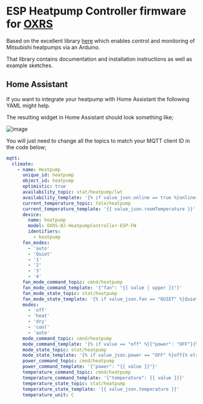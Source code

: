 # ESP Heatpump Controller firmware for [OXRS](https://oxrs.io)

Based on the excellent library [here](https://github.com/SwiCago/HeatPump) which enables control and monitoring of Mitsubishi heatpumps via an Arduino.

That library contains documentation and installation instructions as well as example sketches.

## Home Assistant

If you want to integrate your heatpump with Home Assistant the following YAML might help. 

The resulting widget in Home Assistant should look something like;

![image](https://github.com/sumnerboy12/OXRS-BJ-HeatpumpController-ESP-FW/assets/5060842/266a661f-6a4f-4a6f-9780-ab798e042b92)

You will just need to change all the topics to match your MQTT client ID in the code below;

```yaml
mqtt:
  climate:
    - name: Heatpump
      unique_id: heatpump
      object_id: heatpump
      optimistic: true
      availability_topic: stat/heatpump/lwt
      availability_template: '{% if value_json.online == true %}online{% else %}offline{% endif %}'
      current_temperature_topic: tele/heatpump
      current_temperature_template: '{{ value_json.roomTemperature }}'
      device:
        name: heatpump
        model: OXRS-BJ-HeatpumpController-ESP-FW
        identifiers:
          - heatpump
      fan_modes:
        - 'auto'
        - 'Quiet'
        - '1'
        - '2'
        - '3'
        - '4'
      fan_mode_command_topic: cmnd/heatpump
      fan_mode_command_template: '{"fan": "{{ value | upper }}"}'
      fan_mode_state_topic: stat/heatpump
      fan_mode_state_template: '{% if value_json.fan == "QUIET" %}Quiet{% else %}{{ value_json.fan | lower }}{% endif %}'
      modes:
        - 'off'
        - 'heat'
        - 'dry'
        - 'cool'
        - 'auto'
      mode_command_topic: cmnd/heatpump
      mode_command_template: '{% if value == "off" %}{"power": "OFF"}{% else %}{"power": "ON", "mode": "{{ value | upper }}"}{% endif %}'
      mode_state_topic: stat/heatpump
      mode_state_template: '{% if value_json.power == "OFF" %}off{% else %}{{ value_json.mode | lower }}{% endif %}'
      power_command_topic: cmnd/heatpump
      power_command_template: '{"power": "{{ value }}"}'
      temperature_command_topic: cmnd/heatpump
      temperature_command_template: '{"temperature": {{ value }}}'
      temperature_state_topic: stat/heatpump
      temperature_state_template: '{{ value_json.temperature }}'
      temperature_unit: C
```
